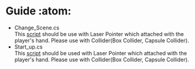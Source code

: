 # Guide :atom:

- Change_Scene.cs<br>
  This [script](https://github.com/IntoDigest/Main_Menu_Sc/blob/master/Change_Scene.cs) should be use with Laser Pointer which attached with the player's hand. Please use with Collider(Box Collider, Capsule Collider).<br>
- Start_up.cs<br>
  This [script](https://github.com/IntoDigest/Main_Menu_Sc/blob/master/Start_up.cs) should be used with Laser Pointer which attached with the player's hand. Please use with Collider(Box Collider, Capsule Collider).<br>
